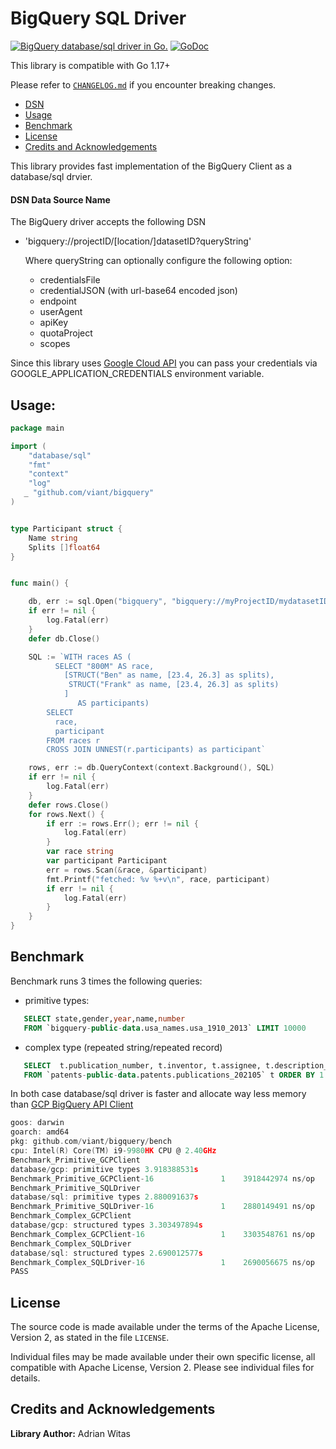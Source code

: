 # BigQuery SQL Driver

[![BigQuery database/sql driver in Go.](https://goreportcard.com/badge/github.com/viant/bigquery)](https://goreportcard.com/report/github.com/viant/bigquery)
[![GoDoc](https://godoc.org/github.com/viant/bigquery?status.svg)](https://godoc.org/github.com/viant/bigquery)

This library is compatible with Go 1.17+

Please refer to [`CHANGELOG.md`](CHANGELOG.md) if you encounter breaking changes.

- [DSN](#dsn-data-source-name)
- [Usage](#usage)
- [Benchmark](#benchmark)
- [License](#license)
- [Credits and Acknowledgements](#credits-and-acknowledgements)

This library provides fast implementation  of the BigQuery Client as a database/sql drvier.

#### DSN Data Source Name

The BigQuery driver accepts the following DSN    

 * 'bigquery://projectID/[location/]datasetID?queryString'
 
    Where queryString can optionally configure the following option:
      - credentialsFile
      - credentialJSON (with url-base64 encoded json)
      - endpoint
      - userAgent
      - apiKey
      - quotaProject
      - scopes
  
 
Since this library uses [Google Cloud API](google.golang.org/api/bigquery/v2) 
you can pass your credentials via GOOGLE_APPLICATION_CREDENTIALS environment variable.

## Usage:


```go
package main

import (
    "database/sql"
    "fmt"
    "context"
    "log"
   _ "github.com/viant/bigquery"
)


type Participant struct {
	Name string
	Splits []float64
}


func main() {

	db, err := sql.Open("bigquery", "bigquery://myProjectID/mydatasetID")
	if err != nil {
		log.Fatal(err)
	}
	defer db.Close()

	SQL := `WITH races AS (
		  SELECT "800M" AS race,
		    [STRUCT("Ben" as name, [23.4, 26.3] as splits), 
		 	 STRUCT("Frank" as name, [23.4, 26.3] as splits)
			]
		       AS participants)
		SELECT
		  race,
		  participant
		FROM races r
		CROSS JOIN UNNEST(r.participants) as participant`

	rows, err := db.QueryContext(context.Background(), SQL)
	if err != nil {
		log.Fatal(err)
	}
	defer rows.Close()
	for rows.Next() {
		if err := rows.Err(); err != nil {
			log.Fatal(err)
		}
		var race string
		var participant Participant
		err = rows.Scan(&race, &participant)
		fmt.Printf("fetched: %v %+v\n", race, participant)
		if err != nil {
			log.Fatal(err)
		}
	}
}
```

## Benchmark

Benchmark runs 3 times the following queries:

- primitive types:

```sql 
   SELECT state,gender,year,name,number 
   FROM `bigquery-public-data.usa_names.usa_1910_2013` LIMIT 10000
```

- complex type (repeated string/repeated record)

```sql 
   SELECT  t.publication_number, t.inventor, t.assignee, t.description_localized 
   FROM `patents-public-data.patents.publications_202105` t ORDER BY 1 LIMIT 1000
```

In both case database/sql driver is faster and allocate way less memory than [GCP BigQuery API Client](https://cloud.google.com/bigquery/docs/reference/libraries#client-libraries-install-go)

```go
goos: darwin
goarch: amd64
pkg: github.com/viant/bigquery/bench
cpu: Intel(R) Core(TM) i9-9980HK CPU @ 2.40GHz
Benchmark_Primitive_GCPClient
database/gcp: primitive types 3.918388531s
Benchmark_Primitive_GCPClient-16    	       1	3918442974 ns/op	42145144 B/op	  830647 allocs/op
Benchmark_Primitive_SQLDriver
database/sql: primitive types 2.880091637s
Benchmark_Primitive_SQLDriver-16    	       1	2880149491 ns/op	22301848 B/op	  334547 allocs/op
Benchmark_Complex_GCPClient
database/gcp: structured types 3.303497894s
Benchmark_Complex_GCPClient-16      	       1	3303548761 ns/op	11551216 B/op	  154660 allocs/op
Benchmark_Complex_SQLDriver
database/sql: structured types 2.690012577s
Benchmark_Complex_SQLDriver-16      	       1	2690056675 ns/op	 6643176 B/op	   71562 allocs/op
PASS
```

## License

The source code is made available under the terms of the Apache License, Version 2, as stated in the file `LICENSE`.

Individual files may be made available under their own specific license,
all compatible with Apache License, Version 2. Please see individual files for details.

##  Credits and Acknowledgements

**Library Author:** Adrian Witas
